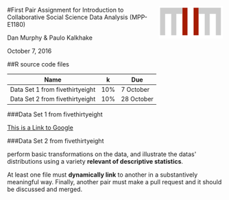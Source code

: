 [<img src="/img/HertieLogoBasic.png" align="right" height="75" width ="150"/>](https://www.hertie-school.org/)

#First Pair Assignment for Introduction to Collaborative Social Science Data Analysis (MPP-E1180)

Dan Murphy & Paulo Kalkhake

October 7, 2016

##R source code files 

| Name                    | k | Due              |
| ----------------------- | --------------------- | ---------------- |
| Data Set 1 from fivethirtyeight     | 10%                   | 7 October        |
| Data Set 2 from fivethirtyeight       | 10%                   | 28 October       |

###Data Set 1 from fivethirtyeight

[This is a Link to Google](http://google.de)

###Data Set 2 from fivethirtyeight

perform basic transformations on the data, and illustrate the datas' distributions using a variety **relevant of descriptive statistics**. 

At least one file must **dynamically link** to another in a substantively meaningful way. Finally, another pair must make a pull request and it should be discussed and merged.
